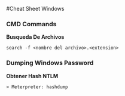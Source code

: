 #Cheat Sheet Windows 

### CMD Commands
**Busqueda De Archivos**
```
search -f <nombre del archivo>.<extension>
```
### Dumping Windows Password
**Obtener Hash NTLM**
```
> Meterpreter: hashdump
```
